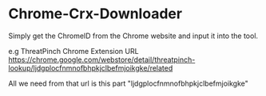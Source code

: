 # Chrome-Crx-Downloader

Simply get the ChromeID from the Chrome website and input it into the tool.

e.g ThreatPinch Chrome Extension URL
https://chrome.google.com/webstore/detail/threatpinch-lookup/ljdgplocfnmnofbhpkjclbefmjoikgke/related

All we need from that url is this part "ljdgplocfnmnofbhpkjclbefmjoikgke"
